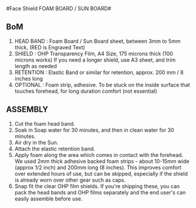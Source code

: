 #Face Shield FOAM BOARD / SUN BOARD#

## BoM ##

1. HEAD BAND : Foam Board / Sun Board sheet, between 3mm to 5mm thick, (RED is Engraved Text)
2. SHIELD : OHP Transparency Film, A4 Size, 175 microns thick (100 microns works)
    If you need a longer shield, use A3 sheet, and trim length as needed
3. RETENTION : Elastic Band or similar for retention, approx. 200 mm / 8 inches long
4. OPTIONAL : Foam strip, adhesive. To be stuck on the inside surface that touches forehead, for long duration comfort (not essential)


## ASSEMBLY ##

1. Cut the foam head band.
2. Soak in Soap water for 30 minutes, and then in clean water for 30 minutes.
3. Air dry in the Sun.
4. Attach the elastic retention band.
5. Apply foam along the area which comes in contact with the forehead. We used 2mm thick adhesive backed foam strips - about 10-15mm wide (approx 1/2 inch) and 200mm long (8 inches). This improves comfort over extended hours of use, but can be skipped, especially if the shield is already worn over other gear such as caps.
6. Snap fit the clear OHP film shields. If you're shipping these, you can pack the head bands and OHP films separately and the end user's can easily assemble before use.

